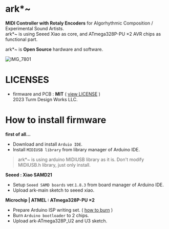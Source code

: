 # ark*~
**MIDI Controller with Rotaly Encoders** for Algorhythmic Composition / Experimental Sound Artists.  
ark*~ is using Seeed Xiao as core, and ATmega328P-PU ×2 AVR chips as functional part.

ark*~  is **Open Source** hardware and software.

![IMG_7801](https://github.com/Turm-Design-Works/ark/assets/75283624/064a1bd0-33da-4259-b255-d205b1ef2da7)

# LICENSES
- firmware and PCB :  **MIT** ( [view LICENSE](https://github.com/Turm-Design-Works/ark/blob/main/LICENSE) )  
2023 Turm Design Works LLC.

# How to install firmware

**first of all...**

- Download and install `Arduio IDE`.  
- Install `MIDIUSB library` from library manager of Arduino IDE.
> ark*~ is using arduino MIDIUSB library as it is.
> Don't modify MIDIUSB.h library, just only install.

**Seeed : Xiao SAMD21**

- Setup `Seeed SAMD boards` ver.`1.8.3` from board manager of Arduino IDE.
- Upload ark-main sketch to seeed xiao.

**Microchip | ATMEL : ATmega328P-PU ×2**

- Prepare Arduino ISP writing set. ( [how to burn](https://docs.arduino.cc/built-in-examples/arduino-isp/ArduinoISP) )
- Burn `Arduino bootloader` to 2 chips.
- Upload ark-ATmega328P_U2 and U3 sketch.
